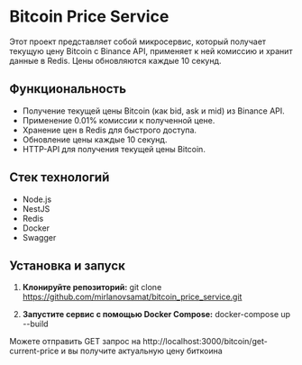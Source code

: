 # Bitcoin Price Service
Этот проект представляет собой микросервис, который получает текущую цену Bitcoin с Binance API, применяет к ней комиссию и хранит данные в Redis. Цены обновляются каждые 10 секунд.

## Функциональность
- Получение текущей цены Bitcoin (как bid, ask и mid) из Binance API.
- Применение 0.01% комиссии к полученной цене.
- Хранение цен в Redis для быстрого доступа.
- Обновление цены каждые 10 секунд.
- HTTP-API для получения текущей цены Bitcoin.

## Стек технологий
- Node.js
- NestJS
- Redis
- Docker
- Swagger

## Установка и запуск
1. **Клонируйте репозиторий:**
  git clone https://github.com/mirlanovsamat/bitcoin_price_service.git

2. **Запустите сервис с помощью Docker Compose:**
  docker-compose up --build

Можете отправить GET запрос на http://localhost:3000/bitcoin/get-current-price и вы получите актуальную цену биткоина 
